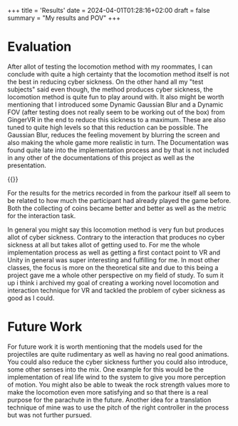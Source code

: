 +++
title = 'Results'
date = 2024-04-01T01:28:16+02:00
draft = false
summary = "My results and POV"
+++

# Evaluation 
After allot of testing the locomotion method with my roommates, I can conclude with quite a high certainty that the locomotion method itself is not the best in reducing cyber sickness. On the other hand all my "test subjects" said even though, the method 
produces cyber sickness, the locomotion method is quite fun to play around with. It also might be worth mentioning that I introduced some Dynamic Gaussian Blur and a Dynamic FOV (after testing does not really seem to be working out of the box) from GingerVR in the end to reduce this sickness to a maximum. These are also tuned to quite high levels so that this reduction can be possible. The Gaussian Blur, reduces the feeling movement  by blurring the screen and also making the whole game more realistic in turn. The Documentation was found quite late into the implementation process and by that is not included in any other of the documentations of this project as well as the presentation. 

{{<img1 src = "../../post/Ginger.png" caption = "Scripts added to OVR Camera Rig">}}

 
For the results for the metrics recorded in from the parkour itself all seem to be related to how much the participant had already played the game before. Both the collecting of coins became better and better as well as the metric for the interaction task. 

In general you might say this locomotion method is very fun but produces allot of cyber sickness. Contrary to the interaction that produces no cyber sickness at all but takes allot of getting used to. 
For me the whole implementation process as well as getting a first contact point to VR and Unity in general was super interesting and fulfilling for me. In most other classes, the focus is more on the theoretical site and due to this being a project gave me a whole other perspective on my field of study. To sum it up i think i archived my goal of creating a working novel locomotion and interaction technique for VR and tackled the problem of cyber sickness as good as I could.

# Future Work  

For future work it is worth mentioning that the models used for the projectiles are quite rudimentary as well as having no real good animations. You could also reduce the cyber sickness further you could also introduce, some other senses into the mix. One example for this would be the implementation of real life wind to the system to give you more perception of motion.  You might also be able to tweak the rock strength values more to make the locomotion even more satisfying and so that there is a real purpose for the parachute in the future. Another idea for a translation technique of mine was to use the pitch of the right controller in the process but was not further pursued.


